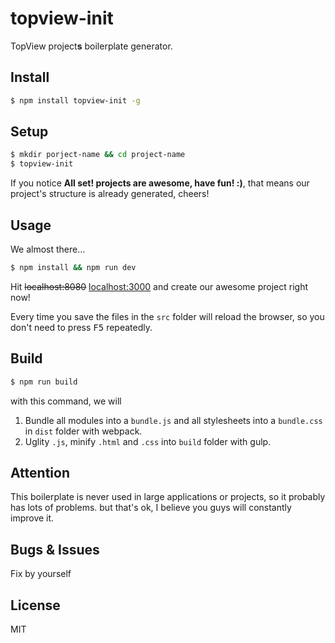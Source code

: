 # topview-init

TopView project**s** boilerplate generator.

## Install

```bash
$ npm install topview-init -g
```

## Setup

```bash
$ mkdir porject-name && cd project-name
$ topview-init
```

If you notice **All set! projects are awesome, have fun! :)**, that means our project's structure is already generated, cheers!

## Usage

We almost there...

```bash
$ npm install && npm run dev
```

Hit ~~localhost:8080~~ [localhost:3000](http://localhost:3000) and create our awesome project right now!

Every time you save the files in the `src` folder will reload the browser, so you don't need to press <kbd>F5</kbd> repeatedly.

## Build

```bash
$ npm run build
```

with this command, we will

1. Bundle all modules into a `bundle.js` and all stylesheets into a `bundle.css` in `dist` folder with webpack.
2. Uglity `.js`, minify `.html` and `.css` into `build` folder with gulp.

## Attention

This boilerplate is never used in large applications or projects, so it probably has lots of problems. but that's ok, I believe you guys will constantly improve it.

## Bugs & Issues

Fix by yourself

## License

MIT

